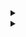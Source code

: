 <details> 
<summary></summary>
custom_markflo
  digraph G {
    size ="4,4";
    "Ingest Data" [shape=box];
    "Ingest Data" -> parse [weight=8];
    parse -> Cleanup;
    Cleanup -> Normalise;
    Normalise -> { process_miner; store};
    process_miner [label="Process Mining"];
    store [shape=box,style=filled,color=".7 .3 1.0", label="temp storage"];
  }
custom_markflo
</details>

<details> 
<summary></summary>
custom_markschema        
@startuml


object Events {
   -CASE_ID = "String"
   -CASE_ACTIVITY_ID = String
   -APP_ID = Integer
   -CASE_START_TIMESTAMP = Timestamp
   +CASE_END_TIMESTAMP = Timestamp
   -CASE_RESOURCE_ID = String
   +NEXT_CASE_RESOURCE_ID = String
   +PREV_CASE_RESOURCE_ID = String
   +NEXT_CASE_ACTIVITY_ID = String
   +PREV_CASE_ACTIVITY_ID = String
   +EDGE = String
   +REPEAT_SELF_LOOP_FLAG = Integer
   +REDO_SELF_LOOP_FLAG = Integer
   +START_FLAG = Integer
   +END_FLAG = Integer
   +DURATION_DAYS = Long
   +DURATION_SEC = Long
   
}

object Cases {
  #CASE_ID = String
  #VARIANT_ID = String
  #VARIANTS = Seq[String]
}

object Variants {
   #VARIANT_ID = String
   #VARIANTS = Seq[String]
}

object Applications {
   -APP_ID = Integer
   -APP_NAME = String
   -APP_TYPE = Integer
   -APP_URL = String
   -APP_DESCRIPTION = String
}


Events <|-- Cases
Cases <|-- Variants
Events <|-- Applications

@enduml
custom_markschema
</details>
